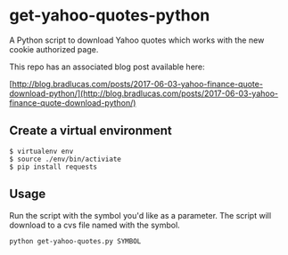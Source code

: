 # get-yahoo-quotes-python

A Python script to download Yahoo quotes which works with the new cookie authorized page.

This repo has an associated blog post available here:

[http://blog.bradlucas.com/posts/2017-06-03-yahoo-finance-quote-download-python/](http://blog.bradlucas.com/posts/2017-06-03-yahoo-finance-quote-download-python/)


## Create a virtual environment

```
$ virtualenv env
$ source ./env/bin/activiate
$ pip install requests
```

## Usage

Run the script with the symbol you'd like as a parameter. The script will download to a cvs file named with the symbol.

```
python get-yahoo-quotes.py SYMBOL
```
